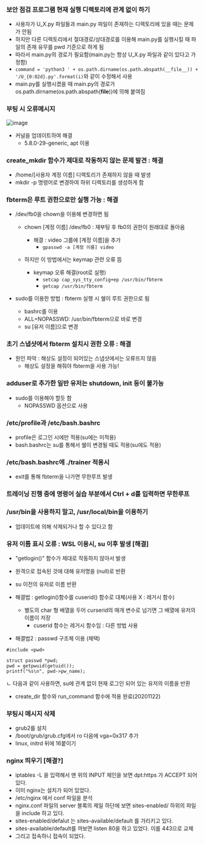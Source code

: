 ### 보안 점검 프로그램 현재 실행 디렉토리에 관계 없이 하기
- 사용자가 U_X.py 파일들과 main.py 파일이 존재하는 디렉토리에 있을 때는 문제가 안됨
- 하지만 다른 디렉토리에서 절대경로/상대경로를 이용해 main.py를 실행시킬 때 파일의 존재 유무를 pwd 기준으로 하게 됨
- 따라서 main.py의 경로가 필요함(main.py는 항상 U_X.py 파일과 같이 있다고 가정함)
- ```command = 'python3 ' + os.path.dirname(os.path.abspath(__file__)) + '/U_{0:02d}.py'.format(i)```와 같이 수정해서 사용
- main.py를 실행시켰을 때 main.py의 경로가 os.path.dirname(os.path.abspath(__file__))에 의해 붙여짐

### 부팅 시 오류메시지 
![image](https://user-images.githubusercontent.com/67176669/100335410-50ed2800-3018-11eb-9f4d-9af3305140ed.png)
- 커널을 업데이트하여 해결
  - 5.8.0-29-generic, apt 이용

### create_mkdir 함수가 제대로 작동하지 않는 문제 발견 : 해결
- /home/[사용자 계정 이름] 디렉토리가 존재하지 않을 때 발생
- mkdir -p 명령어로 변경하여 하위 디렉토리를 생성하게 함

### fbterm은 루트 권한으로만 실행 가능 : 해결
- /dev/fb0을 chown을 이용해 변경하면 됨
  - chown [계정 이름] /dev/fb0 : 재부팅 후 fb0의 권한이 원래대로 돌아옴
    - 해결 : video 그룹에 [계정 이름]을 추가
      - ```gpasswd -a [계정 이름] video```
      
  - 하지만 이 방법에서는 keymap 관련 오류 뜸
    - keymap 오류 해결(root로 실행)
      - ```setcap cap_sys_tty_config+ep /usr/bin/fbterm```
      - ```getcap /usr/bin/fbterm```

- sudo를 이용한 방법 : fbterm 실행 시 쉘이 루트 권한으로 됨
  - bashrc를 이용
  - ALL=NOPASSWD: /usr/bin/fbterm으로 바로 변경
  - su [유저 이름]으로 변경
  
### 초기 스냅샷에서 fbterm 설치시 권한 오류 : 해결
- 원인 파악 : 해상도 설정이 되어있는 스냅샷에서는 오류뜨지 않음
  - 해상도 설정을 해줘야 fbterm을 사용 가능!

### adduser로 추가한 일반 유저는 shutdown, init 등이 불가능
- sudo를 이용해야 할듯 함
  - NOPASSWD 옵션으로 사용

### /etc/profile과 /etc/bash.bashrc
- profile은 로그인 시에만 적용(su에는 미적용)
- bash.bashrc는 su를 통해서 쉘이 변경될 때도 적용(su에도 적용)

### /etc/bash.bashrc에 ./trainer 적용시 
- exit를 통해 fbterm을 나가면 무한루프 발생

### 트레이닝 진행 중에 명령어 실습 부분에서 Ctrl + d를 입력하면 무한루프

### /usr/bin을 사용하지 말고, /usr/local/bin을 이용하기
- 업데이트에 의해 삭제되거나 할 수 있다고 함

### 유저 이름 표시 오류 : WSL 이용시, su 이후 발생 [해결]
- "getlogin()" 함수가 제대로 작동하지 않아서 발생
- 원격으로 접속된 것에 대해 유저명을 (null)로 반환
- su 이전의 유저로 이름 반환

- 해결법 : getlogin()함수를 cuserid() 함수로 대체(사용 X : 레거시 함수)
  - 별도의 char 형 배열을 두어 curserid의 매개 변수로 넘기면 그 배열에 유저의 이름이 저장
    - cuserid 함수는 레거시 함수임 : 다른 방법 사용
    
 - 해결법2 : passwd 구조체 이용 (채택)
 ```
 #include <pwd>
 
 struct passwd *pwd;
 pwd = getpwuid(getuid());
 printf("%s\n", pwd->pw_name);
 ```
 ㄴ 다음과 같이 사용하면, su에 관계 없이 현재 로그인 되어 있는 유저의 이름을 반환
 
 - create_dir 함수와 run_command 함수에 적용 완료(20201122)
  
### 부팅시 메시지 삭제
- grub2를 설치
- /boot/grub/grub.cfg에서 ro 다음에 vga=0x317 추가
- linux, initrd 뒤에 16붙이기 

### nginx 띄우기 [해결?]
- iptables -L 을 입력해서 맨 위의 INPUT 체인을 보면 dpt:https 가 ACCEPT 되어 있다.
- 이미 nginx는 설치가 되어 있었다.
- /etc/nginx 에서 conf 파일을 분석
- nginx.conf 파일의 server 블록의 제일 하단에 보면 sites-enabled/ 하위의 파일을 include 하고 있다.
- sites-enabled/defalut 는 sites-available/default 를 가리키고 있다.
- sites-available/default를 까보면 listen 80을 하고 있었다. 이를 443으로 교체
- 그리고 접속하니 접속이 되었다.
